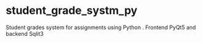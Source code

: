 # student_grade_systm_py
Student grades system for assignments using  Python . Frontend PyQt5 and backend Sqlit3
